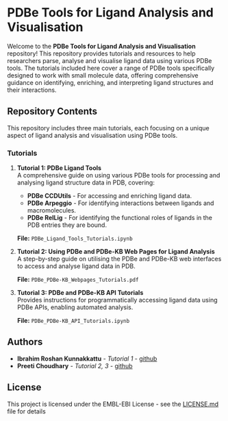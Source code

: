 # PDBe Tools for Ligand Analysis and Visualisation

Welcome to the **PDBe Tools for Ligand Analysis and Visualisation** repository! This repository provides tutorials and resources to help researchers parse, analyse and visualise ligand data using various PDBe tools. The tutorials included here cover a range of PDBe tools specifically designed to work with small molecule data, offering comprehensive guidance on identifying, enriching, and interpreting ligand structures and their interactions.

## Repository Contents

This repository includes three main tutorials, each focusing on a unique aspect of ligand analysis and visualisation using PDBe tools.

### Tutorials

1. **Tutorial 1: PDBe Ligand Tools**  
   A comprehensive guide on using various PDBe tools for processing and analysing ligand structure data in PDB, covering:
   - **PDBe CCDUtils** - For accessing and enriching ligand data. 
   - **PDBe Arpeggio** - For identifying interactions between ligands and macromolecules.  
   - **PDBe RelLig** - For identifying the functional roles of ligands in the PDB entries they are bound.
   
   **File:** `PDBe_Ligand_Tools_Tutorials.ipynb`  
  

2. **Tutorial 2: Using PDBe and PDBe-KB Web Pages for Ligand Analysis**  
   A step-by-step guide on utilising the PDBe and PDBe-KB web interfaces to access and analyse ligand data in PDB.
   
   **File:** `PDBe_PDBe-KB_Webpages_Tutorials.pdf`  

4. **Tutorial 3: PDBe and PDBe-KB API Tutorials**  
   Provides instructions for programmatically accessing ligand data using PDBe APIs, enabling automated analysis.

   **File:** `PDBe_PDBe-KB_API_Tutorials.ipynb`  

## Authors
* **Ibrahim Roshan Kunnakkattu** - *Tutorial 1* - [github](https://github.com/roshkjr)
* **Preeti Choudhary** - *Tutorial 2, 3* - [github](https://github.com/cypreeti)


## License

This project is licensed under the EMBL-EBI License - see the [LICENSE.md](LICENSE.md) file for details
